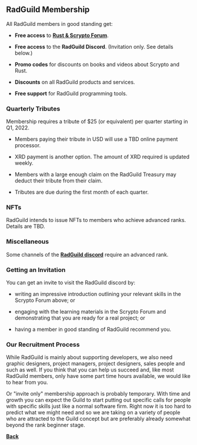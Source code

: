 ## RadGuild Membership

All RadGuild members in good standing get:

- **Free access** to [**Rust & Scrypto Forum**](https://discord.gg/VSGu5mddse).

- **Free access** to the **RadGuild Discord**. (Invitation only. See details below.)

- **Promo codes** for discounts on books and videos about Scrypto and Rust.

- **Discounts** on all RadGuild products and services.

- **Free support** for RadGuild programming tools.

### Quarterly Tributes

Membership requires a tribute of $25 (or equivalent) per quarter starting in Q1, 2022.

- Members paying their tribute in USD will use a TBD online payment processor.

- XRD payment is another option. The amount of XRD required is updated weekly.

- Members with a large enough claim on the RadGuild Treasury may deduct their tribute from their claim.

- Tributes are due during the first month of each quarter.

### NFTs

RadGuild intends to issue NFTs to members who achieve advanced ranks. Details are TBD.

### Miscellaneous

Some channels of the [**RadGuild discord**](https://discord.gg/rugMH3cNBv) require an advanced rank.

### Getting an Invitation

You can get an invite to visit the RadGuild discord by:

- writing an impressive introduction outlining your relevant skills in the Scrypto Forum above; or

- engaging with the learning materials in the Scrypto Forum and demonstrating that you are ready for a real project; or

- having a member in good standing of RadGuild recommend you.

### Our Recruitment Process

While RadGuild is mainly about supporting developers, we also need graphic designers, project managers,
project designers, sales people and such as well. If you think that you can help us succeed and, like
most RadGuild members, only have some part time hours available, we would like to hear from you.

Or "invite only" membership approach is probably temporary. With time and growth you can expect the Guild
to start putting out specific calls for people with specific skills just like a normal software firm.
Right now it is too hard to predict what we might need and so we are taking on a variety of people who
are attracted to the Guild concept but are preferably already somewhat beyond the rank beginner stage.

[**Back**](./index.md)
